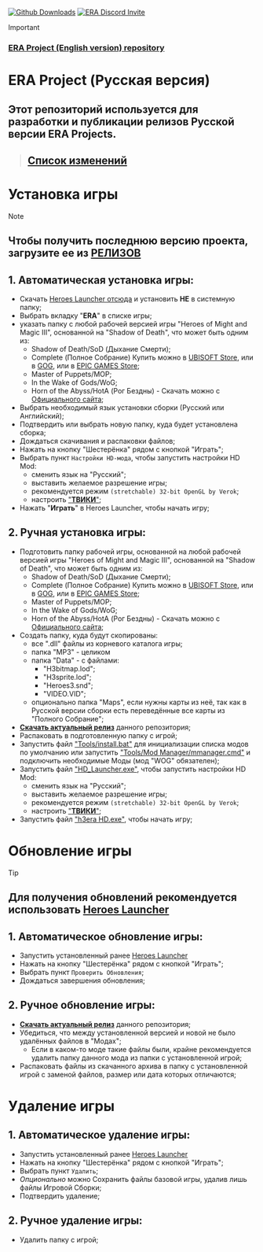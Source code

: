 [![Github Downloads](https://img.shields.io/github/downloads/ERA-Projects/era-project-rus/total)](https://github.com/ERA-Projects/era-project-rus/releases)
[![ERA Discord Invite](https://img.shields.io/discord/665742159307341827?color=%237289DA&label=chat&logo=discord&logoColor=white)](https://discord.gg/bvfJGZe)
> [!IMPORTANT]
> ### [ERA Project (English version) repository](https://github.com/ERA-Projects/era-project-eng)
# ERA Project (Русская версия)
## Этот репозиторий используется для разработки и публикации релизов **Русской версии** ERA Projects.


> ## [Список изменений](https://github.com/ERA-Projects/era-project-rus/blob/main/CHANGELOG.md)

# Установка игры
> [!NOTE]
> ## Чтобы получить последнюю версию проекта, загрузите ее из [РЕЛИЗОВ](https://github.com/ERA-Projects/era-project-rus/releases/latest)
## 1. Автоматическая установка игры:
- Скачать [Heroes Launcher отсюда](https://github.com/HeroesLauncher/heroeslauncher/releases) и установить **НЕ** в системную папку;
- Выбрать вкладку "**ERA**" в списке игры;
- указать папку с любой рабочей версией игры "Heroes of Might and Magic III", основанной на "Shadow of Death", что может быть одним из:
    - Shadow of Death/SoD (Дыхание Смерти);
    - Complete (Полное Собрание) Купить можно в [UBISOFT Store](https://store.ubisoft.com/us/heroes-of-might-and-magic-3--complete/575ffd9ba3be1633568b4d8c.html), или в [GOG](https://www.gog.com/en/game/heroes_of_might_and_magic_3_complete_edition), или в [EPIC GAMES Store](https://store.epicgames.com/en-US/p/might-and-magic-heroes-3);
    - Master of Puppets/MOP;
    - In the Wake of Gods/WoG;
    - Horn of the Abyss/HotA (Рог Бездны) - Скачать можно с [Официального сайта](https://h3hota.com/ru/download);
- Выбрать необходимый язык установки сборки (Русский или Английский);
- Подтвердить или выбрать новую папку, куда будет установлена сборка;
- Дождаться скачивания и распаковки файлов;
- Нажать на кнопку "Шестерёнка" рядом с кнопкой "Играть";
- Выбрать пункт ``Настройки HD-мода``, чтобы запустить настройки HD Mod:
    - сменить язык на "Русский";
    - выставить желаемое разрешение игры;
    - рекомендуется режим ``(stretchable) 32-bit OpenGL by Verok``;
    - настроить ["**ТВИКИ**"](https://sites.google.com/site/heroes3hd/rus/%D1%82%D0%B2%D0%B8%D0%BA%D0%B8);
- Нажать "**Играть**" в Heroes Launcher, чтобы начать игру;

## 2. Ручная установка игры:
- Подготовить папку рабочей игры, основанной на любой рабочей версией игры "Heroes of Might and Magic III", основанной на "Shadow of Death", что может быть одним из:
    - Shadow of Death/SoD (Дыхание Смерти);
    - Complete (Полное Собрание) Купить можно в [UBISOFT Store](https://store.ubisoft.com/us/heroes-of-might-and-magic-3--complete/575ffd9ba3be1633568b4d8c.html), или в [GOG](https://www.gog.com/en/game/heroes_of_might_and_magic_3_complete_edition), или в [EPIC GAMES Store](https://store.epicgames.com/en-US/p/might-and-magic-heroes-3);
    - Master of Puppets/MOP;
    - In the Wake of Gods/WoG;
    - Horn of the Abyss/HotA (Рог Бездны) - Скачать можно с [Официального сайта](https://h3hota.com/ru/download);
- Создать папку, куда будут скопированы:
    - все ".dll" файлы из корневого каталога игры;
    - папка "MP3" - целиком
    - папка "Data" - с файлами:
      - "H3bitmap.lod";
      - "H3sprite.lod";
      - "Heroes3.snd";
      - "VIDEO.VID";
    - опционально папка "Maps", если нужны карты из неё, так как в Русской версии сборки есть переведённые все карты из "Полного Собрание";
- [**Скачать актуальный релиз**](https://github.com/ERA-Projects/era-project-rus/releases/latest) данного репозитория;
- Распаковать в подготовленную папку с игрой;
- Запустить файл ["Tools/install.bat"](Tools/install.bat) для инициализации списка модов по умолчанию или запустить ["Tools/Mod Manager/mmanager.cmd"](Tools/Mod%20Manager/mmanager.cmd) и подключить необходимые Моды (мод "WOG" обязателен);
- Запустить файл ["HD_Launcher.exe"](HD_Launcher.exe), чтобы запустить настройки HD Mod:
    - сменить язык на "Русский";
    - выставить желаемое разрешение игры;
    - рекомендуется режим ``(stretchable) 32-bit OpenGL by Verok``;
    - настроить ["**ТВИКИ**"](https://sites.google.com/site/heroes3hd/rus/%D1%82%D0%B2%D0%B8%D0%BA%D0%B8);
- Запустить файл ["h3era HD.exe"](h3era%20HD.exe), чтобы начать игру;

# Обновление игры
> [!TIP]
> ## Для получения обновлений рекомендуется использовать [Heroes Launcher](https://github.com/HeroesLauncher/heroeslauncher/releases)
## 1. Автоматическое обновление игры:
- Запустить установленный ранее [Heroes Launcher](https://github.com/HeroesLauncher/heroeslauncher/releases)
- Нажать на кнопку "Шестерёнка" рядом с кнопкой "Играть";
- Выбрать пункт ``Проверить Обновления``;
- Дождаться завершения обновления;

## 2. Ручное обновление игры:
- [**Скачать актуальный релиз**](https://github.com/ERA-Projects/era-project-rus/releases/latest) данного репозитория;
- Убедиться, что между установленной версией и новой не было удалённых файлов в "Модах";
	- Если в каком-то моде такие файлы были, крайне рекомендуется удалить папку данного мода из папки с установленной игрой;
- Распаковать файлы из скачанного архива в папку с установленной игрой с заменой файлов, размер или дата которых отличаются;

# Удаление игры
## 1. Автоматическое удаление игры:
- Запустить установленный ранее [Heroes Launcher](https://github.com/HeroesLauncher/heroeslauncher/releases)
- Нажать на кнопку "Шестерёнка" рядом с кнопкой "Играть";
- Выбрать пункт ``Удалить``;
- *Опционально* можно Сохранить файлы базовой игры, удалив лишь файлы Игровой Сборки;
- Подтвердить удаление;

## 2. Ручное удаление игры:
- Удалить папку с игрой;
